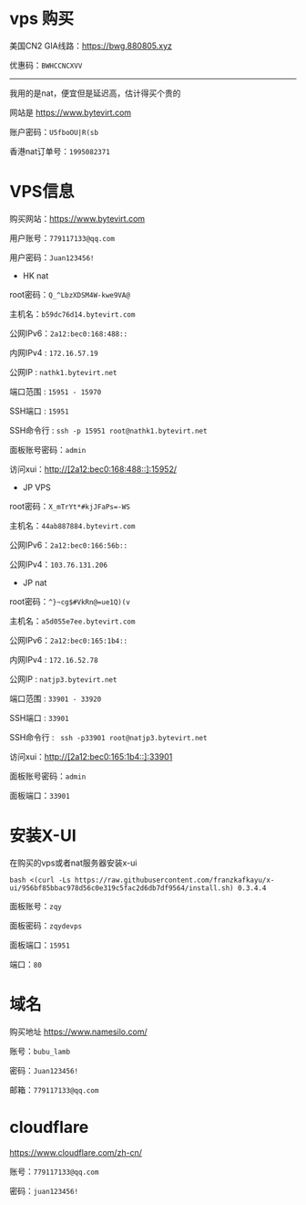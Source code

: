 # vps 购买

美国CN2 GIA线路：<https://bwg.880805.xyz>

优惠码：`BWHCCNCXVV`

---------------------------------------------

我用的是nat，便宜但是延迟高，估计得买个贵的

网站是 <https://www.bytevirt.com>

账户密码：`U5fboOU|R(sb`

香港nat订单号：`1995082371`

# VPS信息

购买网站：<https://www.bytevirt.com>

用户账号：`779117133@qq.com`

用户密码：`Juan123456!`

* HK nat

root密码：`Q_^LbzXDSM4W-kwe9VA@`

主机名：`b59dc76d14.bytevirt.com`

公网IPv6：`2a12:bec0:168:488::`

内网IPv4 : `172.16.57.19`

公网IP : `nathk1.bytevirt.net`

端口范围 : `15951 - 15970`

SSH端口 : `15951`

SSH命令行 : `ssh -p 15951 root@nathk1.bytevirt.net`

面板账号密码：`admin`

访问xui：<http://[2a12:bec0:168:488::]:15952/>

* JP VPS

root密码：`X_mTrYt*#kjJFaPs=-WS`

主机名：`44ab887884.bytevirt.com`

公网IPv6：`2a12:bec0:166:56b::`

公网IPv4：`103.76.131.206`

* JP nat

root密码：`^}~cg$#VkRn@=ue1Q)(v`

主机名：`a5d055e7ee.bytevirt.com`

公网IPv6：`2a12:bec0:165:1b4::`

内网IPv4 : `172.16.52.78`

公网IP : `natjp3.bytevirt.net`

端口范围 : `33901 - 33920`

SSH端口 : `33901`

SSH命令行 : ` ssh -p33901 root@natjp3.bytevirt.net`

访问xui：<http://[2a12:bec0:165:1b4::]:33901>

面板账号密码：`admin`

面板端口：`33901`

# 安装X-UI

在购买的vps或者nat服务器安装x-ui

```shell
bash <(curl -Ls https://raw.githubusercontent.com/franzkafkayu/x-ui/956bf85bbac978d56c0e319c5fac2d6db7df9564/install.sh) 0.3.4.4
```

面板账号：`zqy`

面板密码：`zqydevps`

面板端口：`15951`

端口：`80`

# 域名
购买地址 <https://www.namesilo.com/>

账号：`bubu_lamb`

密码：`Juan123456!`

邮箱：`779117133@qq.com`

# cloudflare
<https://www.cloudflare.com/zh-cn/>

账号：`779117133@qq.com`

密码：`juan123456!`

